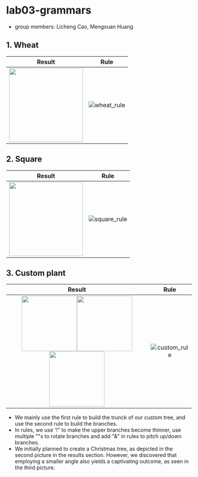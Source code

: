 # lab03-grammars
* group members: Licheng Cao, Mengxuan Huang
## 1. Wheat
|Result | Rule|
|:-----:|:----:|
<img src="https://github.com/LichengCAO/lab03-grammars/assets/81556019/5ca30f7e-6b3a-484d-a789-bd454205f47b" width="200"/>|![wheat_rule](https://github.com/LichengCAO/lab03-grammars/assets/81556019/2adb0569-6a1a-4fc9-b2be-49f8027bb8ea)

## 2. Square
|Result | Rule|
|:-----:|:----:|
<img src="https://github.com/LichengCAO/lab03-grammars/assets/81556019/9b8de838-8bbc-4994-941e-f68af4afa757" width="200"/>|![square_rule](https://github.com/LichengCAO/lab03-grammars/assets/81556019/820af1bb-945b-4a81-b79c-6d63de746147)

## 3. Custom plant
|Result | Rule|
|:-----:|:----:|
<img src="https://github.com/LichengCAO/lab03-grammars/assets/81556019/ce7bda5b-1fb0-4363-8209-b54b4144bc8f" height="150"/><img src="https://github.com/LichengCAO/lab03-grammars/assets/81556019/87a8a609-70d7-4efc-8b29-f2c222a31450" height="150"/><img src="https://github.com/LichengCAO/lab03-grammars/assets/81556019/ed4192bc-9e95-4f37-9d02-11f775aa9edf" height="150"/>|![custom_rule](https://github.com/LichengCAO/lab03-grammars/assets/81556019/5cf36484-8c1c-4d51-96ac-82e872e2a5ac)
 * We mainly use the first rule to build the trunck of our custom tree, and use the second rule to build the branches.
 * In rules, we use '!" to make the upper branches become thinner, use multiple "\"s to rotate branches and add "&" in rules to pitch up/down branches.
 * We initially planned to create a Christmas tree, as depicted in the second picture in the results section. However, we discovered that employing a smaller angle also yields a captivating outcome, as seen in the third picture.



